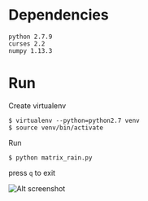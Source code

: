 Dependencies
==

```
python 2.7.9
curses 2.2
numpy 1.13.3
```

Run
==

Create virtualenv

```
$ virtualenv --python=python2.7 venv
$ source venv/bin/activate
```

Run
```
$ python matrix_rain.py
```

press `q` to exit

![Alt screenshot](screenshot.png?raw=true "Matrix Rain")
